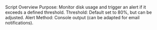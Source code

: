 Script Overview
Purpose: Monitor disk usage and trigger an alert if it exceeds a defined threshold.
Threshold: Default set to 80%, but can be adjusted.
Alert Method: Console output (can be adapted for email notifications).
